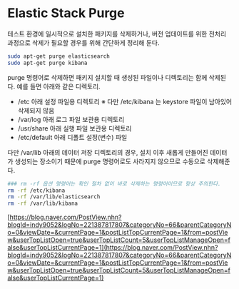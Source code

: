 # Elastic Stack Purge
테스트 환경에 일시적으로 설치한 패키지를 삭제하거나, 버전 업데이트를 위한 전처리 과정으로 삭제가 필요할 경우를 위해 간단하게 정리해 둔다.

```bash
sudo apt-get purge elasticsearch
sudo apt-get purge kibana
```

purge 명령어로 삭제하면 패키지 설치할 때 생성된 파일이나 디렉토리는 함께 삭제된다. 예를 들면 아래와 같은 디렉토리.

- /etc 아래 설정 파일용 디렉토리 ※ 다만 /etc/kibana 는 keystore 파일이 남아있어 삭제되지 않음
- /var/log 아래 로그 파일 보관용 디렉토리
- /usr/share 아래 실행 파일 보관용 디렉토리
- /etc/default 아래 디폴트 설정(변수) 파일

다만 /var/lib 아래의 데이터 저장 디렉토리의 경우, 설치 이후 새롭게 만들어진 데이터가 생성되는 장소이기 때문에 purge 명령어로도 사라지지 않으므로 수동으로 삭제해준다.

```bash
### rm -rf 옵션 명령어는 확인 절차 없이 바로 삭제하는 명령어이므로 항상 주의한다.
rm -rf /etc/kibana
rm -rf /var/lib/elasticsearch
rm -rf /var/lib/kibana
```

[https://blog.naver.com/PostView.nhn?blogId=indy9052&logNo=221387817807&categoryNo=66&parentCategoryNo=0&viewDate=&currentPage=1&postListTopCurrentPage=1&from=postView&userTopListOpen=true&userTopListCount=5&userTopListManageOpen=false&userTopListCurrentPage=1](https://blog.naver.com/PostView.nhn?blogId=indy9052&logNo=221387817807&categoryNo=66&parentCategoryNo=0&viewDate=&currentPage=1&postListTopCurrentPage=1&from=postView&userTopListOpen=true&userTopListCount=5&userTopListManageOpen=false&userTopListCurrentPage=1)
